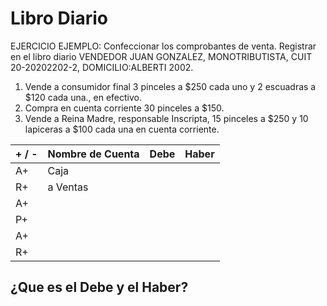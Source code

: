 # Libro Diario

EJERCICIO EJEMPLO: Confeccionar los comprobantes de venta. Registrar en el libro diario 
VENDEDOR JUAN GONZALEZ, MONOTRIBUTISTA, CUIT 20-20202202-2, DOMICILIO:ALBERTI 2002. 
1. Vende a consumidor final 3 pinceles a $250 cada uno y 2 escuadras a $120 cada una., en efectivo.
2. Compra en cuenta corriente 30 pinceles a $150.
3. Vende a Reina Madre, responsable Inscripta, 15 pinceles a $250 y 10 lapiceras a $100 cada una en cuenta corriente.

| + / - | Nombre de Cuenta | Debe | Haber |
| :---- | :--------------- | :--- | :---- |
| A+    | Caja             |      |       |
| R+    | a Ventas         |      |       |
| A+    |                  |      |       |
| P+    |                  |      |       |
| A+    |                  |      |       |
| R+    |                  |      |       |

## ¿Que es el Debe y el Haber?
